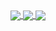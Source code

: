<a href="https://github.com/anuraghazra/github-readme-stats">
  <img align="center" src="https://github-readme-stats.vercel.app/api?username=bracesproul&count_private=true&theme=nightowl&show_icons=true" />
  <img align="center" src="https://github-readme-stats.vercel.app/api/wakatime?username=brace&layout=compact" />
  <img align="center" src="https://github-readme-stats.vercel.app/api/top-langs/?username=bracesproul&layout=compact" />
</a>
